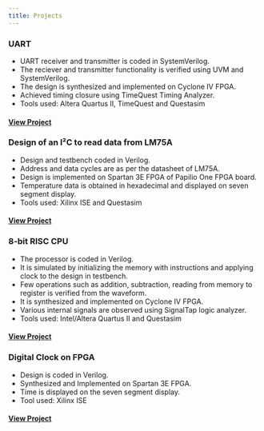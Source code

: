```yaml
---
title: Projects
---
```


### UART
* UART receiver and transmitter is coded in SystemVerilog.
* The reciever and transmitter functionality is verified using UVM and SystemVerilog.
* The design is synthesized and implemented on Cyclone IV FPGA.
* Achieved timing closure using TimeQuest Timing Analyzer.
* Tools used: Altera Quartus II, TimeQuest and Questasim                             
#### [View Project](/serialfpga.md)

### Design of an I²C to read data from LM75A
* Design and testbench coded in Verilog.
* Address and data cycles are as per the datasheet of LM75A.
* Design is implemented on Spartan 3E FPGA of Papilio One FPGA board.                                  
* Temperature data is obtained in hexadecimal and displayed on seven segment display.
* Tools used: Xilinx ISE and Questasim
#### [View Project](/i2cread.md)

### 8-bit RISC CPU
* The processor is coded in Verilog.
* It is simulated by initializing the memory with instructions and applying clock to the design in testbench.
* Few operations such as addition, subtraction, reading from memory to register is verified from the waveform.
* It is synthesized and implemented on Cyclone IV FPGA.
* Various internal signals are observed using SignalTap logic analyzer.  
* Tools used: Intel/Altera Quartus II and Questasim
#### [View Project](/prorisc.md)

### Digital Clock on FPGA
* Design is coded in Verilog.
* Synthesized and Implemented on Spartan 3E FPGA.
* Time is displayed on the seven segment display.
* Tool used: Xilinx ISE
#### [View Project](/digitalclock.md) 

